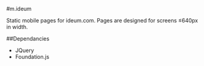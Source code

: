 #m.ideum

Static mobile pages for ideum.com. Pages are designed for screens ≤640px in width.

##Dependancies
- JQuery
- Foundation.js
